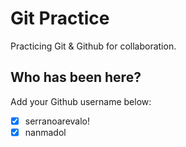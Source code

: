 # Git Practice

Practicing Git &amp; Github for collaboration.

## Who has been here?

Add your Github username below:

- [x] serranoarevalo!
- [x] nanmadol